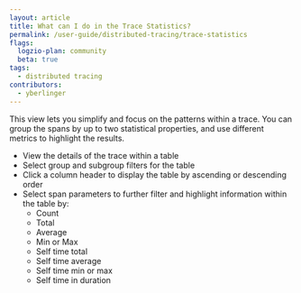 ```yaml
---
layout: article
title: What can I do in the Trace Statistics?
permalink: /user-guide/distributed-tracing/trace-statistics
flags:
  logzio-plan: community
  beta: true
tags:
  - distributed tracing
contributors:
  - yberlinger
---
```

This view lets you simplify and focus on the patterns within a trace. You can group the spans by up to two statistical properties, and use different metrics to highlight the results. 

+ View the details of the trace within a table
+ Select group and subgroup filters for the table
+ Click a column header to display the table by ascending or descending order 
+ Select span parameters to further filter and highlight information within the table by:
    + Count 
    + Total 
    + Average
    + Min or Max
    + Self time total
    + Self time average
    + Self time min or max
    + Self time in duration
